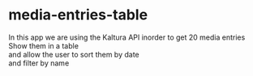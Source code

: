 # media-entries-table
In this app we are using the Kaltura API inorder to get 20 media entries   
Show them in a table   
and allow the user to sort them by date   
and  filter by name    